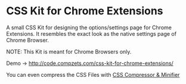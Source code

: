 CSS Kit for Chrome Extensions
=============================

A small CSS Kit for designing the options/settings page for Chrome Extensions. It resembles the exact look as the native settings page of Chrome Browser.

NOTE: This Kit is meant for Chrome Browsers only.

Demo &rarr; http://code.compzets.com/css-kit-for-chrome-extensions/

You can even compress the CSS Files with <a href="http://webapps.compzets.com/csscompressorandminifier">CSS Compressor & Minifier</a>